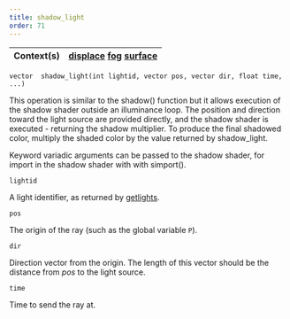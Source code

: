 ```yaml
---
title: shadow_light
order: 71
---
```

| Context(s) | [displace](../contexts/displace.html)  [fog](../contexts/fog.html)  [surface](../contexts/surface.html) |
| --- | --- |

`vector  shadow_light(int lightid, vector pos, vector dir, float time, ...)`

This operation is similar to the shadow() function but it allows execution
of the shadow shader outside an illuminance loop. The position and
direction toward the light source are provided directly, and the shadow
shader is executed - returning the shadow multiplier. To produce the final
shadowed color, multiply the shaded color by the value returned by
shadow_light.

Keyword variadic arguments can be passed to the shadow shader, for import
in the shadow shader with with simport().

`lightid`

A light identifier, as returned by [getlights](getlights.html "Returns an array of light identifiers for the currently shaded surface.").

`pos`

The origin of the ray (such as the global variable `P`).

`dir`

Direction vector from the origin. The length of this vector should be
the distance from *pos* to the light source.

`time`

Time to send the ray at.
